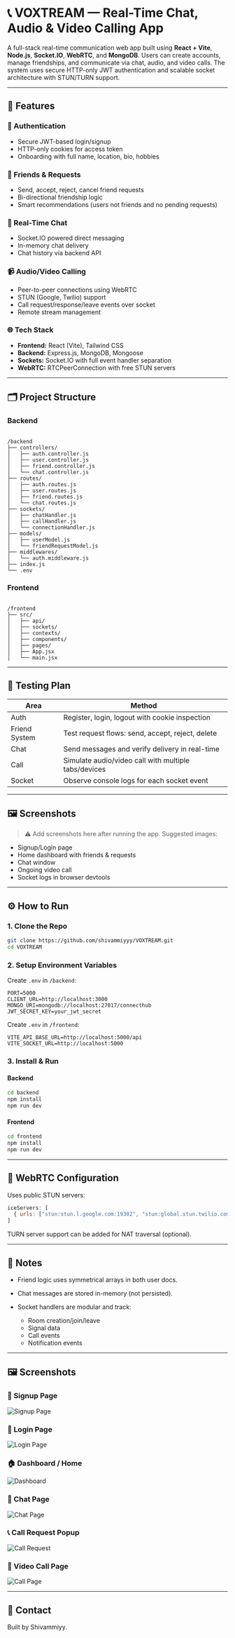 
# 📞 VOXTREAM — Real-Time Chat, Audio & Video Calling App

A full-stack real-time communication web app built using **React + Vite**, **Node.js**, **Socket.IO**, **WebRTC**, and **MongoDB**. Users can create accounts, manage friendships, and communicate via chat, audio, and video calls. The system uses secure HTTP-only JWT authentication and scalable socket architecture with STUN/TURN support.

---

## 🚀 Features

### 🔐 Authentication
- Secure JWT-based login/signup
- HTTP-only cookies for access token
- Onboarding with full name, location, bio, hobbies

### 👥 Friends & Requests
- Send, accept, reject, cancel friend requests
- Bi-directional friendship logic
- Smart recommendations (users not friends and no pending requests)

### 💬 Real-Time Chat
- Socket.IO powered direct messaging
- In-memory chat delivery
- Chat history via backend API

### 📹 Audio/Video Calling
- Peer-to-peer connections using WebRTC
- STUN (Google, Twilio) support
- Call request/response/leave events over socket
- Remote stream management

### 🌐 Tech Stack
- **Frontend:** React (Vite), Tailwind CSS
- **Backend:** Express.js, MongoDB, Mongoose
- **Sockets:** Socket.IO with full event handler separation
- **WebRTC:** RTCPeerConnection with free STUN servers

---

## 🗂️ Project Structure

### Backend
```

/backend
├── controllers/
│   ├── auth.controller.js
│   ├── user.controller.js
│   ├── friend.controller.js
│   └── chat.controller.js
├── routes/
│   ├── auth.routes.js
│   ├── user.routes.js
│   ├── friend.routes.js
│   └── chat.routes.js
├── sockets/
│   ├── chatHandler.js
│   ├── callHandler.js
│   └── connectionHandler.js
├── models/
│   ├── userModel.js
│   └── friendRequestModel.js
├── middlewares/
│   └── auth.middleware.js
├── index.js
└── .env

```

### Frontend
```

/frontend
├── src/
│   ├── api/
│   ├── sockets/
│   ├── contexts/
│   ├── components/
│   ├── pages/
│   ├── App.jsx
│   └── main.jsx

````

---

## 🧪 Testing Plan

| Area | Method |
|------|--------|
| Auth | Register, login, logout with cookie inspection |
| Friend System | Test request flows: send, accept, reject, delete |
| Chat | Send messages and verify delivery in real-time |
| Call | Simulate audio/video call with multiple tabs/devices |
| Socket | Observe console logs for each socket event |

---

## 🖼️ Screenshots

> ⚠️ Add screenshots here after running the app. Suggested images:
- Signup/Login page
- Home dashboard with friends & requests
- Chat window
- Ongoing video call
- Socket logs in browser devtools

---

## ⚙️ How to Run

### 1. Clone the Repo
```bash
git clone https://github.com/shivammiyyy/VOXTREAM.git
cd VOXTREAM
````

### 2. Setup Environment Variables

Create `.env` in `/backend`:

```
PORT=5000
CLIENT_URL=http://localhost:3000
MONGO_URI=mongodb://localhost:27017/connecthub
JWT_SECRET_KEY=your_jwt_secret
```

Create `.env` in `/frontend`:

```
VITE_API_BASE_URL=http://localhost:5000/api
VITE_SOCKET_URL=http://localhost:5000
```

### 3. Install & Run

#### Backend

```bash
cd backend
npm install
npm run dev
```

#### Frontend

```bash
cd frontend
npm install
npm run dev
```

---

## 📡 WebRTC Configuration

Uses public STUN servers:

```js
iceServers: [
  { urls: ["stun:stun.l.google.com:19302", "stun:global.stun.twilio.com:3478"] }
]
```

TURN server support can be added for NAT traversal (optional).

---

## 📁 Notes

* Friend logic uses symmetrical arrays in both user docs.
* Chat messages are stored in-memory (not persisted).
* Socket handlers are modular and track:

  * Room creation/join/leave
  * Signal data
  * Call events
  * Notification events

---

## 🖼️ Screenshots

### 🔐 Signup Page
![Signup Page](./screenshots/signup.png)

### 🔑 Login Page
![Login Page](./ScreenShots/Screenshot%202025-07-29%20175654.png)

### 🏠 Dashboard / Home
![Dashboard](./screenshots/dashboard.png)

### 💬 Chat Page
![Chat Page](./screenshots/chat.png)

### 📞 Call Request Popup
![Call Request](./screenshots/call%20request.png)

### 🎥 Video Call Page
![Call Page](./screenshots/calling.png)

---

## 📧 Contact

Built by Shivammiyy.


